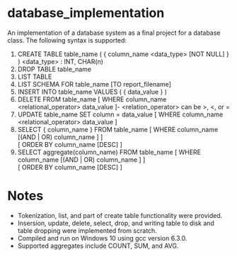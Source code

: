 # database_implementation
An implementation of a database system as a final project for a database class.  The following syntax is supported:
1)  CREATE TABLE table_name (  { column_name <data_type> [NOT NULL] }  )     <data_type> : INT, CHAR(n)
2)  DROP TABLE table_name
3)  LIST TABLE
4)  LIST SCHEMA FOR table_name [TO report_filename]
5)  INSERT INTO table_name VALUES (  { data_value }  )
6)  DELETE FROM table_name [ WHERE column_name <relational_operator> data_value ]-  <relation_operator> can be >, <, or =
7)  UPDATE table_name SET column = data_value [ WHERE column_name <relational_operator> data_value ]
8)  SELECT { column_name } FROM table_name [ WHERE column_name <condition> [(AND | OR) column_name <condition>] ]       
    [ ORDER BY column_name [DESC] ]
9)  SELECT aggregate(column_name) FROM table_name [ WHERE column_name <condition> [(AND | OR) column_name <condition>] ]       
    [ ORDER BY column_name [DESC] ]

# Notes
- Tokenization, list, and part of create table functionality were provided.
- Insersion, update, delete, select, drop, and writing table to disk and table dropping were implemented from scratch. 
- Compiled and run on Windows 10 using gcc version 6.3.0.
- Supported aggregates include COUNT, SUM, and AVG.
